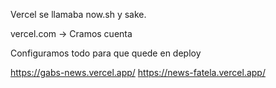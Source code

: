 Vercel se llamaba now.sh y sake.

vercel.com -> Cramos cuenta

Configuramos todo para que quede en deploy

https://gabs-news.vercel.app/
https://news-fatela.vercel.app/